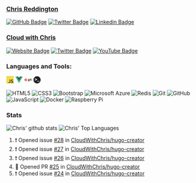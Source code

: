 ### [Chris Reddington](https://github.com/chrisreddington/)
[![GitHub Badge](https://img.shields.io/badge/-@chrisreddington-181717?style=flat-square&logo=GitHub&logoColor=white&link=https://github.com/chrisreddington)](https://github.com/chrisreddington)
[![Twitter Badge](https://img.shields.io/badge/-@reddobowen-00acee?style=flat&logo=Twitter&logoColor=white)](https://twitter.com/intent/follow?screen_name=reddobowen "Follow on Twitter")
[![Linkedin Badge](https://img.shields.io/badge/-chrisreddington-blue?style=flat-square&logo=Linkedin&logoColor=white&link=https://www.linkedin.com/in/chrisreddington/)](https://www.linkedin.com/in/chrisreddington/)

### [Cloud with Chris](https://github.com/chrisreddington/cloudwithchris.com)
[![Website Badge](
https://img.shields.io/website?down_color=red&down_message=down&up_color=green&up_message=Up&url=https%3A%2F%2Fwww.cloudwithchris.com)](https://www.cloudwithchris.com)
[![Twitter Badge](https://img.shields.io/badge/-@CloudWithChris-00acee?style=flat&logo=Twitter&logoColor=white)](https://twitter.com/intent/follow?screen_name=CloudWithChris "Follow on Twitter")
[![YouTube Badge](https://img.shields.io/badge/-CloudWithChris-darkred?style=flat-square&logo=youtube&logoColor=white&link=https://www.youtube.com/channel/UC6KrOsGhSVJBszv_AwbcMxA)](https://www.youtube.com/channel/UC6KrOsGhSVJBszv_AwbcMxA "Subscribe on YouTube")

### Languages and Tools:

<code><img height="20" src="https://raw.githubusercontent.com/github/explore/80688e429a7d4ef2fca1e82350fe8e3517d3494d/topics/javascript/javascript.png"></code>
<code><img height="20" src="https://raw.githubusercontent.com/github/explore/80688e429a7d4ef2fca1e82350fe8e3517d3494d/topics/vue/vue.png"></code>
<code><img height="20" src="https://raw.githubusercontent.com/github/explore/80688e429a7d4ef2fca1e82350fe8e3517d3494d/topics/git/git.png"></code>
<code><img height="20" src="https://raw.githubusercontent.com/github/explore/80688e429a7d4ef2fca1e82350fe8e3517d3494d/topics/terminal/terminal.png"></code>


![HTML5](https://img.shields.io/badge/-HTML5-E34F26?style=flat-square&logo=html5&logoColor=white)
![CSS3](https://img.shields.io/badge/-CSS3-1572B6?style=flat-square&logo=css3)
![Bootstrap](https://img.shields.io/badge/-Bootstrap-563D7C?style=flat-square&logo=bootstrap)
![Microsoft Azure](https://img.shields.io/badge/Microsoft%20Azure-232F7E?style=flat-square&logo=microsoft-azure)
![Redis](https://img.shields.io/badge/-Redis-black?style=flat-square&logo=Redis)
![Git](https://img.shields.io/badge/-Git-black?style=flat-square&logo=git)
![GitHub](https://img.shields.io/badge/-GitHub-181717?style=flat-square&logo=github)
![JavaScript](https://img.shields.io/badge/-JavaScript-black?style=flat-square&logo=javascript)
![Docker](https://img.shields.io/badge/-Docker-black?style=flat-square&logo=docker)
![Raspberry Pi](https://img.shields.io/badge/-Raspberry%20Pi-C51A4A?style=flat-square&logo=Raspberry-Pi)

### Stats

![Chris' github stats](https://github-readme-stats.vercel.app/api?username=chrisreddington&show_icons=true&hide_border=true)
![Chris' Top Languages](https://github-readme-stats.vercel.app/api/top-langs/?username=chrisreddington&hide=TeX&layout=compact)

<!--START_SECTION:activity-->
1. ❗️ Opened issue [#28](https://github.com/CloudWithChris/hugo-creator/issues/28) in [CloudWithChris/hugo-creator](https://github.com/CloudWithChris/hugo-creator)
2. ❗️ Opened issue [#27](https://github.com/CloudWithChris/hugo-creator/issues/27) in [CloudWithChris/hugo-creator](https://github.com/CloudWithChris/hugo-creator)
3. ❗️ Opened issue [#26](https://github.com/CloudWithChris/hugo-creator/issues/26) in [CloudWithChris/hugo-creator](https://github.com/CloudWithChris/hugo-creator)
4. 💪 Opened PR [#25](https://github.com/CloudWithChris/hugo-creator/pull/25) in [CloudWithChris/hugo-creator](https://github.com/CloudWithChris/hugo-creator)
5. ❗️ Opened issue [#24](https://github.com/CloudWithChris/hugo-creator/issues/24) in [CloudWithChris/hugo-creator](https://github.com/CloudWithChris/hugo-creator)
<!--END_SECTION:activity-->
